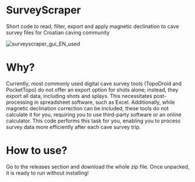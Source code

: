 # SurveyScraper
Short code to read, filter, export and apply magnetic declination to cave survey files for Croatian caving community

![surveyscraper_gui_EN_used](https://github.com/LovelK7/SurveyScraper/assets/114396834/c3c7ab33-67ae-4386-a392-28ab7c4f4d34)


# Why?

Currently, most commonly used digital cave survey tools (TopoDroid and PocketTopo) do not offer an export option for shots alone; instead, they export all data, including shots and splays. This necessitates post-processing in spreadsheet software, such as Excel. Additionally, while magnetic declination correction can be included, these tools do not calculate it for you, requiring you to use third-party software or an online calculator. This code performs this task for you, enabling you to process survey data more efficiently after each cave survey trip.

# How to use?

Go to the releases section and download the whole zip file. Once unpacked, it is ready to run without installing!
